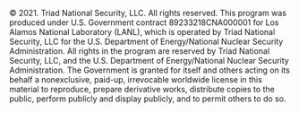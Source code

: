 © 2021. Triad National Security, LLC. All rights reserved. 
This program was produced under U.S. Government contract 89233218CNA000001 for Los Alamos National Laboratory (LANL), 
which is operated by Triad National Security, LLC for the U.S. Department of Energy/National Nuclear Security Administration. 
All rights in the program are reserved by Triad National Security, LLC, and the U.S. Department of Energy/National Nuclear Security Administration. 
The Government is granted for itself and others acting on its behalf a nonexclusive, paid-up, irrevocable worldwide license in this material to 
reproduce, prepare derivative works, distribute copies to the public, perform publicly and display publicly, and to permit others to do so.
